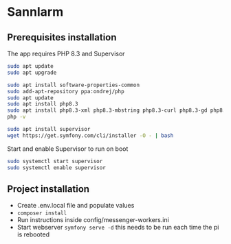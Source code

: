 # Sannlarm


## Prerequisites installation

The app requires PHP 8.3 and Supervisor

```bash
sudo apt update
sudo apt upgrade

sudo apt install software-properties-common
sudo add-apt-repository ppa:ondrej/php
sudo apt update
sudo apt install php8.3
sudo apt install php8.3-xml php8.3-mbstring php8.3-curl php8.3-gd php8.3-mysql php8.3-zip php8.3-intl
php -v

sudo apt install supervisor
wget https://get.symfony.com/cli/installer -O - | bash
```

Start and enable Supervisor to run on boot
```bash
sudo systemctl start supervisor
sudo systemctl enable supervisor
```

## Project installation

- Create .env.local file and populate values
- `composer install`
- Run instructions inside config/messenger-workers.ini
- Start webserver `symfony serve -d` this needs to be run each time the pi is rebooted